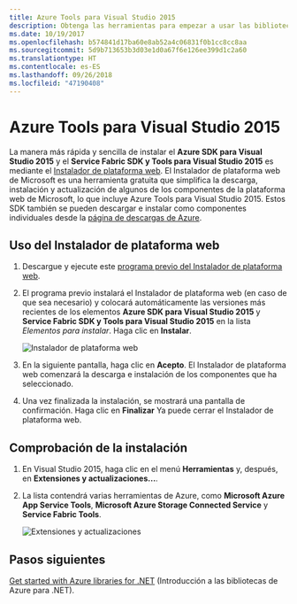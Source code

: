 ```yaml
---
title: Azure Tools para Visual Studio 2015
description: Obtenga las herramientas para empezar a usar las bibliotecas .NET de Azure desde Visual Studio 2015.
ms.date: 10/19/2017
ms.openlocfilehash: b574841d17ba60e8ab52a4c06831f0b1cc8cc8aa
ms.sourcegitcommit: 5d9b713653b3d03e1d0a67f6e126ee399d1c2a60
ms.translationtype: HT
ms.contentlocale: es-ES
ms.lasthandoff: 09/26/2018
ms.locfileid: "47190408"
---
```

# <a name="azure-tools-for-visual-studio-2015"></a>Azure Tools para Visual Studio 2015

La manera más rápida y sencilla de instalar el **Azure SDK para Visual Studio 2015** y el **Service Fabric SDK y Tools para Visual Studio 2015** es mediante el [Instalador de plataforma web](https://www.microsoft.com/web/downloads/platform.aspx).  El Instalador de plataforma web de Microsoft es una herramienta gratuita que simplifica la descarga, instalación y actualización de algunos de los componentes de la plataforma web de Microsoft, lo que incluye Azure Tools para Visual Studio 2015.  Estos SDK también se pueden descargar e instalar como componentes individuales desde la [página de descargas de Azure](https://azure.microsoft.com/downloads/). 

## <a name="using-the-web-platform-installer"></a>Uso del Instalador de plataforma web

1. Descargue y ejecute este [programa previo del Instalador de plataforma web](https://www.microsoft.com/web/handlers/webpi.ashx?command=getinstallerredirect&appid=VWDOrVs2015AzurePack;MicrosoftAzure-ServiceFabric-VS2015).  

2. El programa previo instalará el Instalador de plataforma web (en caso de que sea necesario) y colocará automáticamente las versiones más recientes de los elementos **Azure SDK para Visual Studio 2015** y **Service Fabric SDK y Tools para Visual Studio 2015** en la lista *Elementos para instalar*.  Haga clic en **Instalar**.

    ![Instalador de plataforma web](media/dotnet-sdk-vs2015-install/webpi.png)

3. En la siguiente pantalla, haga clic en **Acepto**.  El Instalador de plataforma web comenzará la descarga e instalación de los componentes que ha seleccionado.

4. Una vez finalizada la instalación, se mostrará una pantalla de confirmación.  Haga clic en **Finalizar**  Ya puede cerrar el Instalador de plataforma web.

## <a name="verifying-the-installation"></a>Comprobación de la instalación

1. En Visual Studio 2015, haga clic en el menú **Herramientas** y, después, en **Extensiones y actualizaciones...**.

2. La lista contendrá varias herramientas de Azure, como **Microsoft Azure App Service Tools**, **Microsoft Azure Storage Connected Service** y **Service Fabric Tools**.

    ![Extensiones y actualizaciones](media/dotnet-sdk-vs2015-install/ext-tools.png)

## <a name="next-steps"></a>Pasos siguientes

[Get started with Azure libraries for .NET](dotnet-sdk-azure-get-started.md) (Introducción a las bibliotecas de Azure para .NET).
